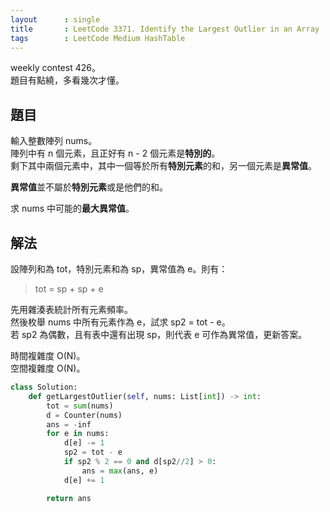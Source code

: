 ```yaml
---
layout      : single
title       : LeetCode 3371. Identify the Largest Outlier in an Array
tags        : LeetCode Medium HashTable
---
```

weekly contest 426。  
題目有點繞，多看幾次才懂。  

## 題目

輸入整數陣列 nums。  
陣列中有 n 個元素，且正好有 n - 2 個元素是**特別的**。  
剩下其中兩個元素中，其中一個等於所有**特別元素**的和，另一個元素是**異常值**。  

**異常值**並不屬於**特別元素**或是他們的和。  

求 nums 中可能的**最大異常值**。  

## 解法

設陣列和為 tot，特別元素和為 sp，異常值為 e。則有：  
> tot = sp + sp + e  

先用雜湊表統計所有元素頻率。  
然後枚舉 nums 中所有元素作為 e，試求 sp2 = tot - e。  
若 sp2 為偶數，且有表中還有出現 sp，則代表 e 可作為異常值，更新答案。  

時間複雜度 O(N)。  
空間複雜度 O(N)。  

```python
class Solution:
    def getLargestOutlier(self, nums: List[int]) -> int:
        tot = sum(nums)
        d = Counter(nums)
        ans = -inf
        for e in nums:
            d[e] -= 1
            sp2 = tot - e
            if sp2 % 2 == 0 and d[sp2//2] > 0:
                ans = max(ans, e)
            d[e] += 1

        return ans
```
